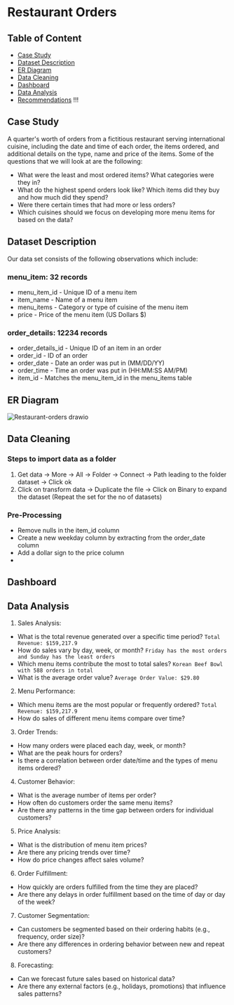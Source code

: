 # Restaurant Orders

## Table of Content

* [Case Study](#case-study)
* [Dataset Description](#dataset-description)
* [ER Diagram](#er-diagram)
* [Data Cleaning](#data-cleaning)
* [Dashboard](#dashboard)
* [Data Analysis](#data-analysis)
* [Recommendations](#recommendations) !!!

## Case Study
A quarter's worth of orders from a fictitious restaurant serving international cuisine, including the date and time of each order, the items ordered, and additional details on the type, name and price of the items. Some of the questions that we will look at are the following: 
- What were the least and most ordered items? What categories were they in?
- What do the highest spend orders look like? Which items did they buy and how much did they spend?
- Were there certain times that had more or less orders?
- Which cuisines should we focus on developing more menu items for based on the data?

## Dataset Description
Our data set consists of the following observations which include:

### menu_item: 32 records
- menu_item_id - Unique ID of a menu item
- item_name - Name of a menu item
- menu_items - Category or type of cuisine of the menu item
- price - Price of the menu item (US Dollars $)
### order_details: 12234 records
- order_details_id - Unique ID of an item in an order
- order_id - ID of an order
- order_date - Date an order was put in (MM/DD/YY)
- order_time - Time an order was put in (HH:MM:SS AM/PM)
- item_id - Matches the menu_item_id in the menu_items table

## ER Diagram
![Restaurant-orders drawio](https://github.com/karlyndiary/Restaurant-Orders/assets/116041695/6d4903a5-0c6a-4fdb-a310-2b1fe86845d4)

## Data Cleaning
### Steps to import data as a folder
1. Get data -> More -> All -> Folder -> Connect -> Path leading to the folder dataset -> Click ok
2. Click on transform data -> Duplicate the file -> Click on Binary to expand the dataset (Repeat the set for the no of datasets)

### Pre-Processing
- Remove nulls in the item_id column
- Create a new weekday column by extracting from the order_date column
- Add a dollar sign to the price column
- 
## Dashboard

## Data Analysis

1. Sales Analysis:
  - What is the total revenue generated over a specific time period?
    ```Total Revenue: $159,217.9```
  - How do sales vary by day, week, or month? ```Friday has the most orders and Sunday has the least orders```
  - Which menu items contribute the most to total sales? ```Korean Beef Bowl with 588 orders in total```
  - What is the average order value? ```Average Order Value: $29.80```
2. Menu Performance:
  - Which menu items are the most popular or frequently ordered? ```Total Revenue: $159,217.9```
  - How do sales of different menu items compare over time?
3. Order Trends:
  - How many orders were placed each day, week, or month?
  - What are the peak hours for orders?
  - Is there a correlation between order date/time and the types of menu items ordered?
4. Customer Behavior:
  - What is the average number of items per order?
  - How often do customers order the same menu items?
  - Are there any patterns in the time gap between orders for individual customers?
5. Price Analysis:
  - What is the distribution of menu item prices?
  - Are there any pricing trends over time?
  - How do price changes affect sales volume?
6. Order Fulfillment:
  - How quickly are orders fulfilled from the time they are placed?
  - Are there any delays in order fulfillment based on the time of day or day of the week?
7. Customer Segmentation:
  - Can customers be segmented based on their ordering habits (e.g., frequency, order size)?
  - Are there any differences in ordering behavior between new and repeat customers?
8. Forecasting:
  - Can we forecast future sales based on historical data?
  - Are there any external factors (e.g., holidays, promotions) that influence sales patterns?
